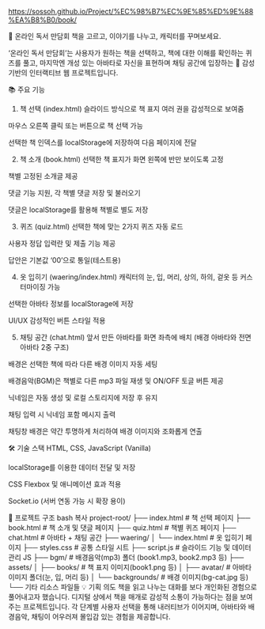 https://sossoh.github.io/Project/%EC%98%B7%EC%9E%85%ED%9E%88%EA%B8%B0/book/


🥐 온라인 독서 만담회
책을 고르고, 이야기를 나누고, 캐릭터를 꾸며보세요.

‘온라인 독서 만담회’는 사용자가 원하는 책을 선택하고,
책에 대한 이해를 확인하는 퀴즈를 풀고,
마지막엔 개성 있는 아바타로 자신을 표현하며 채팅 공간에 입장하는
🌿 감성 기반의 인터랙티브 웹 프로젝트입니다.

📚 주요 기능
1. 책 선택 (index.html)
슬라이드 방식으로 책 표지 여러 권을 감성적으로 보여줌

마우스 오른쪽 클릭 또는 버튼으로 책 선택 가능

선택한 책 인덱스를 localStorage에 저장하여 다음 페이지에 전달

2. 책 소개 (book.html)
선택한 책 표지가 화면 왼쪽에 반만 보이도록 고정

책별 고정된 소개글 제공

댓글 기능 지원, 각 책별 댓글 저장 및 불러오기

댓글은 localStorage를 활용해 책별로 별도 저장

3. 퀴즈 (quiz.html)
선택한 책에 맞는 2가지 퀴즈 자동 로드

사용자 정답 입력란 및 제출 기능 제공

답안은 기본값 ‘00’으로 통일(테스트용)

4. 옷 입히기 (waering/index.html)
캐릭터의 눈, 입, 머리, 상의, 하의, 겉옷 등 커스터마이징 가능

선택한 아바타 정보를 localStorage에 저장

UI/UX 감성적인 버튼 스타일 적용

5. 채팅 공간 (chat.html)
앞서 만든 아바타를 화면 좌측에 배치 (배경 아바타와 전면 아바타 2중 구조)

배경은 선택한 책에 따라 다른 배경 이미지 자동 세팅

배경음악(BGM)은 책별로 다른 mp3 파일 재생 및 ON/OFF 토글 버튼 제공

닉네임은 자동 생성 및 로컬 스토리지에 저장 후 유지

채팅 입력 시 닉네임 포함 메시지 출력

채팅창 배경은 약간 투명하게 처리하여 배경 이미지와 조화롭게 연출

🛠 기술 스택
HTML, CSS, JavaScript (Vanilla)

localStorage를 이용한 데이터 전달 및 저장

CSS Flexbox 및 애니메이션 효과 적용

Socket.io (서버 연동 가능 시 확장 용이)

📁 프로젝트 구조
bash
복사
project-root/
├── index.html            # 책 선택 페이지
├── book.html             # 책 소개 및 댓글 페이지
├── quiz.html             # 책별 퀴즈 페이지
├── chat.html             # 아바타 + 채팅 공간
├── waering/
│   └── index.html        # 옷 입히기 페이지
├── styles.css            # 공통 스타일 시트
├── script.js             # 슬라이드 기능 및 데이터 관리 JS
├── bgm/                  # 배경음악(mp3) 폴더 (book1.mp3, book2.mp3 등)
├── assets/
│   ├── books/            # 책 표지 이미지(book1.png 등)
│   ├── avatar/           # 아바타 이미지 폴더(눈, 입, 머리 등)
│   └── backgrounds/      # 배경 이미지(bg-cat.jpg 등)
└── 기타 리소스 파일들
💡 기획 의도
책을 읽고 나누는 대화를 보다 개인화된 경험으로 풀어내고자 했습니다.
디지털 상에서 책을 매개로 감성적 소통이 가능하다는 점을 보여주는 프로젝트입니다.
각 단계별 사용자 선택을 통해 내러티브가 이어지며, 아바타와 배경음악, 채팅이 어우러져 몰입감 있는 경험을 제공합니다.

